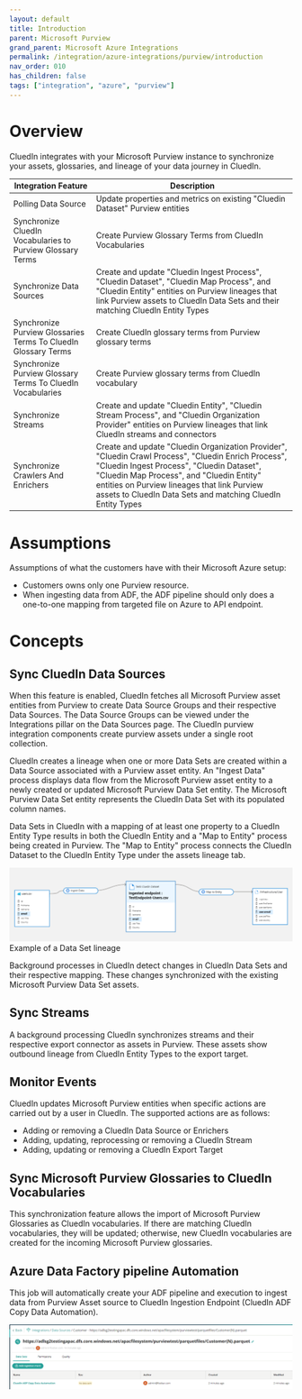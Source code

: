 ```yaml
---
layout: default
title: Introduction
parent: Microsoft Purview
grand_parent: Microsoft Azure Integrations
permalink: /integration/azure-integrations/purview/introduction
nav_order: 010
has_children: false
tags: ["integration", "azure", "purview"]
---
```


# Overview
CluedIn integrates with your Microsoft Purview instance to synchronize your assets, glossaries, and lineage of your data journey in CluedIn.

| Integration Feature | Description
| ---- | ------ |
| Polling Data Source | Update properties and metrics on existing "Cluedin Dataset" Purview entities
| Synchronize CluedIn Vocabularies to Purview Glossary Terms | Create Purview Glossary Terms from CluedIn Vocabularies
| Synchronize Data Sources | Create and update "Cluedin Ingest Process", "Cluedin Dataset", "Cluedin Map Process", and "Cluedin Entity" entities on Purview lineages that link Purview assets to CluedIn Data Sets and their matching CluedIn Entity Types
| Synchronize Purview Glossaries Terms To CluedIn Glossary Terms | Create CluedIn glossary terms from Purview glossary terms
| Synchronize Purview Glossary Terms To CluedIn Vocabularies | Create Purview glossary terms from CluedIn vocabulary
| Synchronize Streams | Create and update "Cluedin Entity", "Cluedin Stream Process", and "Cluedin Organization Provider" entities on Purview lineages that link CluedIn streams and connectors
| Synchronize Crawlers And Enrichers | Create and update "Cluedin Organization Provider", "Cluedin Crawl Process", "Cluedin Enrich Process", "Cluedin Ingest Process", "Cluedin Dataset", "Cluedin Map Process", and "Cluedin Entity" entities on Purview lineages that link Purview assets to CluedIn Data Sets and matching CluedIn Entity Types |

# Assumptions
Assumptions of what the customers have with their Microsoft Azure setup:
- Customers owns only one Purview resource.
- When ingesting data from ADF, the ADF pipeline should only does a one-to-one mapping from targeted file on Azure to API endpoint.

# Concepts

## Sync CluedIn Data Sources

When this feature is enabled, CluedIn fetches all Microsoft Purview asset entities from Purview to create Data Source Groups and their respective Data Sources. The Data Source Groups can be viewed under the Integrations pillar on the Data Sources page. The CluedIn purview integration components create purview assets under a single root collection.

CluedIn creates a lineage when one or more Data Sets are created within a Data Source associated with a Purview asset entity. An "Ingest Data" process displays data flow from the Microsoft Purview asset entity to a newly created or updated Microsoft Purview Data Set entity. The Microsoft Purview Data Set entity represents the CluedIn Data Set with its populated column names.

Data Sets in CluedIn with a mapping of at least one property to a CluedIn Entity Type results in both the CluedIn Entity and a "Map to Entity" process being created in Purview. The "Map to Entity" process connects the CluedIn Dataset to the CluedIn Entity Type under the assets lineage tab.

![Example of a Data Set lineage](./media/dataset_lineage.png)
Example of a Data Set lineage

Background processes in CluedIn detect changes in CluedIn Data Sets and their respective mapping. These changes synchronized with the existing Microsoft Purview Data Set assets.

## Sync Streams

A background processing CluedIn synchronizes streams and their respective export connector as assets in Purview. These assets show outbound lineage from CluedIn Entity Types to the export target.

## Monitor Events

CluedIn updates Microsoft Purview entities when specific actions are carried out by a user in CluedIn.
The supported actions are as follows:

- Adding or removing a CluedIn Data Source or Enrichers
- Adding, updating, reprocessing or removing a CluedIn Stream
- Adding, updating or removing a CluedIn Export Target

## Sync Microsoft Purview Glossaries to CluedIn Vocabularies

This synchronization feature allows the import of Microsoft Purview Glossaries as CluedIn vocabularies. If there are matching CluedIn vocabularies, they will be updated; otherwise, new CluedIn vocabularies are created for the incoming Microsoft Purview glossaries.

## Azure Data Factory pipeline Automation

This job will automatically create your ADF pipeline and execution to ingest data from Purview Asset source to CluedIn Ingestion Endpoint (CluedIn ADF Copy Data Automation).

![CluedIn ADF Copy Data Automation Dataset](./media/adf_copy.png)

